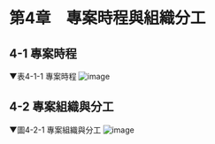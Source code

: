 # 第4章　專案時程與組織分工
## 4-1 專案時程
▼表4-1-1 專案時程
![image](https://user-images.githubusercontent.com/88043620/166937001-382b0bc8-2021-4b4a-9910-58317ceed07b.png)


## 4-2 專案組織與分工
▼圖4-2-1 專案組織與分工
![image](https://user-images.githubusercontent.com/88043620/166937060-5509015a-d6de-4f8f-a623-67493d327cf9.png)










